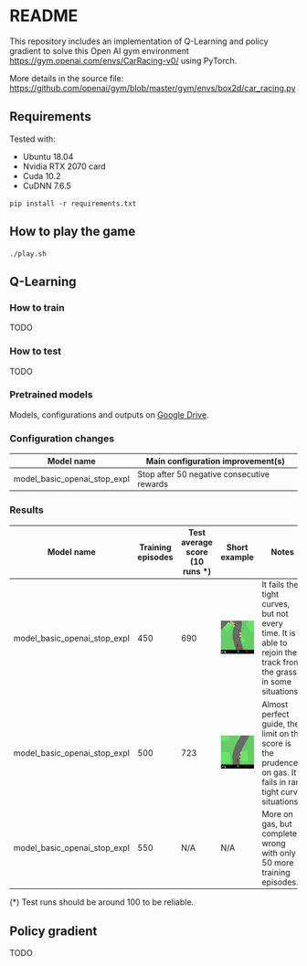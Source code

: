 # README

This repository includes an implementation of Q-Learning 
and policy gradient to solve this Open AI
gym environment https://gym.openai.com/envs/CarRacing-v0/ using PyTorch.

More details in the source file:
https://github.com/openai/gym/blob/master/gym/envs/box2d/car_racing.py

## Requirements

Tested with:
- Ubuntu 18.04
- Nvidia RTX 2070 card
- Cuda 10.2
- CuDNN 7.6.5

```
pip install -r requirements.txt
```

## How to play the game

```
./play.sh
```

## Q-Learning

### How to train

TODO

### How to test

TODO

### Pretrained models

Models, configurations and outputs on [Google Drive](https://drive.google.com/drive/folders/1k1oSsBdXz8EbTjUHddEjPqlWzDnSHPxk?usp=sharing).

### Configuration changes

|           Model name         |      Main configuration improvement(s)     |
|------------------------------|--------------------------------------------|
| model_basic_openai_stop_expl | Stop after 50 negative consecutive rewards |

### Results

| Model name | Training episodes | Test average score (10 runs *)  | Short example | Notes |
|------------|-------------------|----------------------------------|---------|-------|
| model_basic_openai_stop_expl | 450 | 690 | ![model_basic_openai_stop_expl_example](./examples/model_basic_openai_stop_expl_450_fail.gif "model_basic_openai_stop_expl_450_fail")| It fails the tight curves, but not every time. It is able to rejoin the track from the grass in some situations. |
| model_basic_openai_stop_expl | 500 | 723 | ![model_basic_openai_stop_expl_500_ok](./examples/model_basic_openai_stop_expl_500_ok.gif "model_basic_openai_stop_expl_500_ok")| Almost perfect guide, the limit on the score is the prudence on gas. It fails in rare tight curve situations. |
| model_basic_openai_stop_expl | 550 | N/A | N/A | More on gas, but completely wrong with only 50 more training episodes.|

(*) Test runs should be around 100 to be reliable.

## Policy gradient

TODO